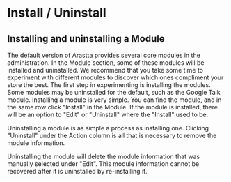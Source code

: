 Install / Uninstall
===================

Installing and uninstalling a Module
------------------------------------

The default version of Arastta provides several core modules in the administration. In the Module section, some of these modules will be installed and uninstalled. We recommend that you take some time to experiment with different modules to discover which ones compliment your store the best. The first step in experimenting is installing the modules. Some modules may be uninstalled for the default, such as the Google Talk module. Installing a module is very simple. You can find the module, and in the same row click "Install" in the Module. If the module is installed, there will be an option to "Edit" or "Uninstall" where the "Install" used to be.

Uninstalling a module is as simple a process as installing one. Clicking "Uninstall" under the Action column is all that is necessary to remove the module information.

<div class="uk-alert uk-alert-danger uk-margin-small-left uk-margin-small-right"><i class="uk-icon-exclamation-circle"></i> Uninstalling the module will delete the module information that was manually selected under "Edit". This module information cannot be recovered after it is uninstalled by re-installing it.</div>
